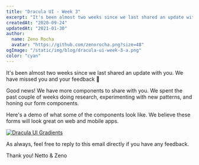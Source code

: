 ```yaml
---
title: "Dracula UI - Week 3"
excerpt: "It's been almost two weeks since we last shared an update with you. We have missed you and your feedback."
createdAt: "2020-09-24"
updatedAt: "2021-01-30"
author:
  name: Zeno Rocha
  avatar: "https://github.com/zenorocha.png?size=48"
ogImage: "/static/img/blog/dracula-ui-week-3-a.png"
color: "cyan"
---
```


It's been almost two weeks since we last shared an update with you. We have missed you and your feedback 🥺

Good news! We have more components to share with you. We spent the past couple of weeks doing research, experimenting with new patterns, and honing our form components.

Here's a demo of what some of the components look like.
We believe these forms will look great on web and mobile apps.

[![Dracula UI Gradients](/static/img/blog/dracula-ui-week-3-a.png)](/ui)

As always, feel free to reply to this email directly if you have any feedback.

Thank you!
Netto & Zeno

